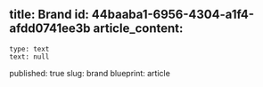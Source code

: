 title: Brand
id: 44baaba1-6956-4304-a1f4-afdd0741ee3b
article_content:
  -
    type: text
    text: null
published: true
slug: brand
blueprint: article
